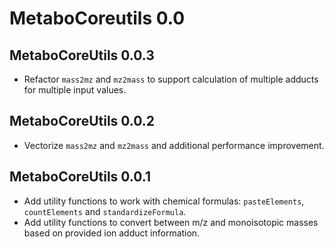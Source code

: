 # MetaboCoreutils 0.0

## MetaboCoreUtils 0.0.3

- Refactor `mass2mz` and `mz2mass` to support calculation of multiple adducts
  for multiple input values.

## MetaboCoreUtils 0.0.2

- Vectorize `mass2mz` and `mz2mass` and additional performance improvement.

## MetaboCoreUtils 0.0.1

- Add utility functions to work with chemical formulas: `pasteElements`,
  `countElements` and `standardizeFormula`.
- Add utility functions to convert between m/z and monoisotopic masses based on
  provided ion adduct information.
